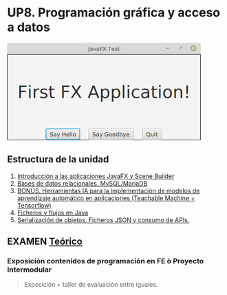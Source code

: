 # UP8. Programación gráfica y acceso a datos
![fx](fx.png)

## Estructura de la unidad
1.  [Introducción a las aplicaciones JavaFX y Scene Builder]()
2.  [Bases de datos relacionales. MySQL/MariaDB]()
3.  [BONUS. Herramientas IA para la implementación de modelos de aprendizaje automático en aplicaciones (Teachable Machine + Tensorflow)]()
4.  [Ficheros y flujos en Java]()
5.  [Serialización de objetos. Ficheros JSON y consumo de APIs.]()

## EXAMEN [Teórico](EXAMEN_TEÓRICO_3aEv.pdf)


### Exposición contenidos de programación en FE ò Proyecto Intermodular

> Exposición + taller de evaluación entre iguales.

